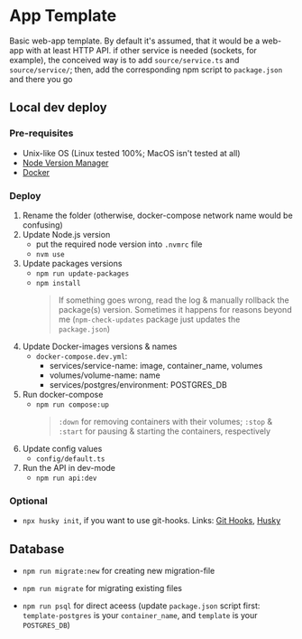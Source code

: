 # App Template

Basic web-app template. By default it's assumed, that it would be a web-app with at least HTTP API.
if other service is needed (sockets, for example), the conceived way is to add `source/service.ts` and `source/service/`; then, add the corresponding npm script to `package.json` and there you go

## Local dev deploy

### Pre-requisites

- Unix-like OS (Linux tested 100%; MacOS isn't tested at all)
- [Node Version Manager](https://github.com/nvm-sh/nvm)
- [Docker](https://docs.docker.com/engine/install/)

### Deploy

1. Rename the folder (otherwise, docker-compose network name would be confusing)
1. Update Node.js version
    - put the required node version into `.nvmrc` file
    - `nvm use`
1. Update packages versions
    - `npm run update-packages`
    - `npm install`
        >If something goes wrong, read the log & manually rollback the package(s) version. Sometimes it happens for reasons beyond me (`npm-check-updates` package just updates the `package.json`)
1. Update Docker-images versions & names
    - `docker-compose.dev.yml`:
        - services/service-name: image, container_name, volumes
        - volumes/volume-name: name
        - services/postgres/environment: POSTGRES_DB
1. Run docker-compose
    - `npm run compose:up`
        >`:down` for removing containers with their volumes; `:stop` & `:start` for pausing & starting the containers, respectively
1. Update config values
    - `config/default.ts`
1. Run the API in dev-mode
    - `npm run api:dev`

### Optional

- `npx husky init`, if you want to use git-hooks. Links: [Git Hooks](https://git-scm.com/book/en/v2/Customizing-Git-Git-Hooks), [Husky](https://typicode.github.io/husky/)

## Database

- `npm run migrate:new` for creating new migration-file
- `npm run migrate` for migrating existing files

- `npm run psql` for direct aceess (update `package.json` script first: `template-postgres` is your `container_name`, and `template` is your `POSTGRES_DB`)
